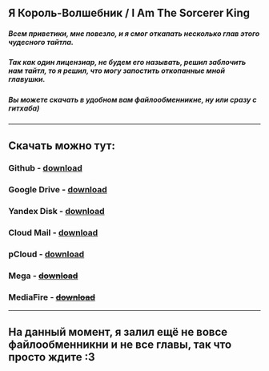 ## Я Король-Волшебник / I Am The Sorcerer King

##### Всем приветики, мне повезло, и я смог откапать несколько глав этого чудесного тайтла. 
##### Так как один лицензиар, не будем его называть, решил заблочить нам тайтл, то я решил, что могу запостить откопанные мной главушки.
##### Вы можете скачать в удобном вам файлообменникне, ну или сразу с гитхаба)
____

## Скачать можно тут:

### Github - [download](https://github.com/MrTimoxaYT/I-Am-The-Sorcerer-King-RU/releases)

### Google Drive - [download](https://drive.google.com/drive/folders/1JlAMFxVlF7hG7UyceFcYXEC7_s0v0pAh?usp=sharing)

### Yandex Disk - [download](https://disk.yandex.ru/d/S33EttjggJSFkg)

### Cloud Mail - [download](https://cloud.mail.ru/public/iLbG/St9jeuQAM)

### pCloud - [download](https://e1.pcloud.link/publink/show?code=kZ1ck4Zy0gI9J8TH5XTrtxHM21KoSzT2YKV)

### Mega - ~~[download](https://mega.nz/folder/cgMRTAwJ#f4x_voyvJunqxd6XrlZFWQ)~~

### MediaFire - ~~[download](https://www.mediafire.com/folder/6xg29j9tmkxj2/I+Am+The+Sorcerer+King)~~
____

## На данный момент, я залил ещё не вовсе файлообменникни и не все главы, так что просто ждите :3


